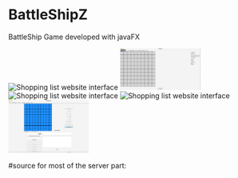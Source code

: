 # BattleShipZ
BattleShip Game developed with javaFX

<img src="Screenshot1.png" alt="Shopping list website interface" style="width:32%;height:auto;"> <img src="Screenshot2.png" alt="Shopping list website interface" style="width:32%;height:auto;"> <img src="Screenshot3.png" alt="Shopping list website interface" style="width:32%;height:auto;"> <img src="Screenshot4.png" alt="Shopping list website interface" style="width:32%;height:auto;"> <img src="Screenshot5.png" alt="Shopping list website interface" style="width:32%;height:auto;">















#source for most of the server part:

